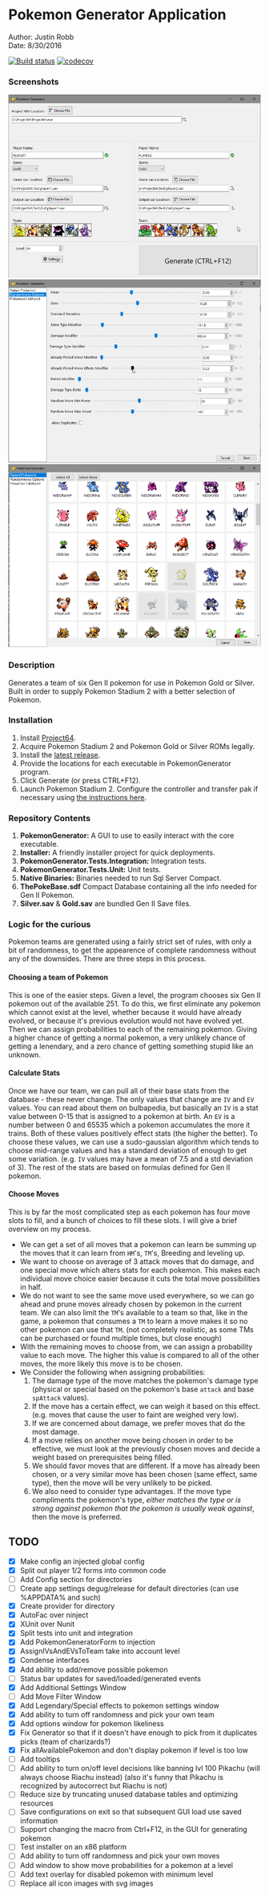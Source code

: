 # Pokemon Generator Application
Author: Justin Robb  
Date: 8/30/2016

[![Build status](https://ci.appveyor.com/api/projects/status/eug90r260tq7bc72/branch/master?svg=true)](https://ci.appveyor.com/project/Reptarsrage/pokemongenerator/branch/master)
[![codecov](https://codecov.io/gh/Reptarsrage/PokemonGenerator/branch/master/graph/badge.svg)](https://codecov.io/gh/Reptarsrage/PokemonGenerator)

### Screenshots
![Configure your Setup](screens/main.png?raw=true "Configure your Setup")
![Tweak Options](screens/options.png?raw=true "Tweak Options")
![Choose your team](screens/choose.png?raw=true "Choose your team")

### Description
Generates a team of six Gen II pokemon for use in Pokemon Gold or Silver.
Built in order to supply Pokemon Stadium 2 with a better selection of Pokemon.

### Installation
1. Install [Project64](http://www.pj64-emu.com/).
2. Acquire Pokemon Stadium 2 and Pokemon Gold or Silver ROMs legally.
3. Install the [latest release](https://github.com/Reptarsrage/Pok-mon-Generator/releases).
4. Provide the locations for each executable in PokemonGenerator program.
5. Click Generate (or press CTRL+F12).
6. Launch Pokemon Stadium 2. Configure the controller and transfer pak if necessary using 
   [the instructions here](https://forums.emulator-zone.com/showthread.php?t=2449).


### Repository Contents
1. **PokemonGenerator:** A GUI to use to easily interact with the core executable.
2. **Installer:** A friendly installer project for quick deployments.
3. **PokemonGenerator.Tests.Integration:** Integration tests.
4. **PokemonGenerator.Tests.Unit:** Unit tests.
5. **Native Binaries:** Binaries needed to run Sql Server Compact.
6. **ThePokeBase.sdf** Compact Database containing all the info needed for Gen II Pokemon.
7. **Silver.sav** &amp; **Gold.sav** are bundled Gen II Save files.

### Logic for the curious
Pokemon teams are generated using a fairly strict set of rules, with only a bit of randomness,
to get the appearence of complete randomness without any of the downsides. There are three steps in this process.

#### Choosing a team of Pokemon
This is one of the easier steps. Given a level,
the program chooses six Gen II pokemon out of the available 251.
To do this, we first eliminate any pokemon which cannot exist at the level,
whether because it would have already evolved, or because it's previous evolution
would not have evolved yet. Then we can assign probabilities to each of the remaining pokemon.
Giving a higher chance of getting a normal pokemon, a very unlikely chance of getting a lenendary, and a zero
chance of getting something stupid like an unknown.

#### Calculate Stats
Once we have our team, we can pull all of their base stats from the database - these never change. The only
values that change are `IV` and `EV` values. You can read about them on bulbapedia, but basically an `IV` is a
stat value between 0-15 that is assigned to a pokemon at birth. An `EV` is a
number between 0 and 65535 which a pokemon accumulates the more it trains. Both of these values positively
effect stats (the higher the better). To choose these values, we can use a sudo-gaussian algorithm which
tends to choose mid-range values and has a standard deviation of enough to get some variation.
(e.g. `IV` values may have a mean of 7.5 and a std deviation of 3). The rest of the stats are based on 
formulas defined for Gen II pokemon.

#### Choose Moves
This is by far the most complicated step as each pokemon has four move slots to fill, and a bunch of choices
to fill these slots. I will give a brief overview on my process.
* We can get a set of all moves that a pokemon can learn be summing up the moves that it can learn from 
  `HM`'s, `TM`'s, Breeding and leveling up.
* We want to choose on average of 3 attack moves that do damage, and one special move which alters stats for each pokemon. 
  This makes each individual move choice easier because it cuts the total move possibilities in half.
* We do not want to see the same move used everywhere, so we can go ahead and prune moves already chosen by pokemon in the current team. 
  We can also limit the `TM`'s available to a team so that, like in the game, a pokemon that consumes a `TM` to learn a move makes it so no 
  other pokemon can use that `TM`. (not completely realistic, as some TMs can be purchased or found multiple times, but close enough)
* With the remaining moves to choose from, we can assign a probability value to each move. The higher this value is compared to all 
  of the other moves, the more likely this move is to be chosen.
* We Consider the following when assigning probabilities:
  1. The damage type of the move matches the pokemon's damage type 
     (physical or special based on the pokemon's base `attack` and base `spAttack` values).
  2. If the move has a certain effect, we can weigh it based on this effect. (e.g. moves that cause the user to faint are weighed very low).
  3. If we are concerned about damage, we prefer moves that do the most damage.
  4. If a move relies on another move being chosen in order to be effective, we must look at the previously chosen moves and 
     decide a weight based on prerequisites being filled.
  5. We should favor moves that are different. If a move has already been chosen, or a very similar move has been chosen 
     (same effect, same type), then the move will be very unlikely to be picked.
  6. We also need to consider type advantages. If the move type compliments the pokemon's type,
     *either matches the type or is strong against pokemon that the pokemon is usually weak against*, then the move is preferred.

## TODO

- [x] Make config an injected global config
- [x] Split out player 1/2 forms into common code
- [ ] Add Config section for directories
- [ ] Create app settings degug/release for default directories (can use %APPDATA% and such)
- [x] Create provider for directory
- [x] AutoFac over ninject
- [x] XUnit over Nunit
- [x] Split tests into unit and integration
- [x] Add PokemonGeneratorForm to injection
- [x] AssignIVsAndEVsToTeam take into account level
- [x] Condense interfaces
- [x] Add ability to add/remove possible pokemon
- [ ] Status bar updates for saved/loaded/generated events
- [x] Add Additional Settings Window
- [ ] Add Move Filter Window
- [x] Add Legendary/Special effects to pokemon settings window
- [x] Add ability to turn off randomness and pick your own team
- [x] Add options window for pokemon likeliness
- [x] Fix Generator so that if it doesn't have enough to pick from it duplicates picks (team of charizards?)
- [x] Fix allAvailablePokemon and don't display pokemon if level is too low
- [ ] Add tooltips
- [ ] Add ability to turn on/off level decisions like banning lvl 100 Pikachu (will always choose Riachu instead) (also it's funny that Pikachu is recognized by autocorrect but Riachu is not)
- [ ] Reduce size by truncating unused database tables and optimizing resources
- [ ] Save configurations on exit so that subsequent GUI load use saved information
- [ ] Support changing the macro from Ctrl+F12, in the GUI for generating pokemon
- [ ] Test installer on an x86 platform
- [ ] Add ability to turn off randomness and pick your own moves  
- [ ] Add window to show move probabilities for a pokemon at a level
- [ ] Add text overlay for disabled pokemon with minimum level
- [ ] Replace all icon images with svg images
